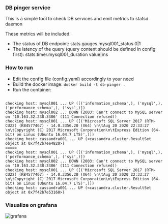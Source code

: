 ### DB pinger service
This is a simple tool to check DB services and emit metrics to statsd daemon

These metrics will be included:
- The status of DB endpoint: stats.gauges.mysql001_status 0|1
- The latency of the query (query content should be defined in config first): stats.timer.mysql001_duration value|ms

### How to run
- Edit the config file (config.yaml) accordingly to your need
- Build the docker image: ```docker build -t db-pinger .```
- Run the container:
```docker run -it db-pinger

checking host: mysql001 ... UP ([('information_schema',), ('mysql',), ('performance_schema',), ('sys',)])
checking host: mysql002 ... DOWN (2003: Can't connect to MySQL server on '10.163.32.238:3306' (111 Connection refused))
checking host: mssql001 ... UP ([('Microsoft SQL Server 2017 (RTM-CU22) (KB4577467) - 14.0.3356.20 (X64) \n\tAug 20 2020 22:33:27 \n\tCopyright (C) 2017 Microsoft Corporation\n\tExpress Edition (64-bit) on Linux (Ubuntu 16.04.7 LTS)',)])
checking host: cassandra001 ... UP (<cassandra.cluster.ResultSet object at 0x7f42b7ee4820>)
=====
checking host: mysql001 ... UP ([('information_schema',), ('mysql',), ('performance_schema',), ('sys',)])
checking host: mysql002 ... DOWN (2003: Can't connect to MySQL server on '10.163.32.238:3306' (111 Connection refused))
checking host: mssql001 ... UP ([('Microsoft SQL Server 2017 (RTM-CU22) (KB4577467) - 14.0.3356.20 (X64) \n\tAug 20 2020 22:33:27 \n\tCopyright (C) 2017 Microsoft Corporation\n\tExpress Edition (64-bit) on Linux (Ubuntu 16.04.7 LTS)',)])
checking host: cassandra001 ... UP (<cassandra.cluster.ResultSet object at 0x7f42b7e53160>)
```

### Visualize on grafana

![grafana](https://i.imgur.com/6X3VtId.png)
